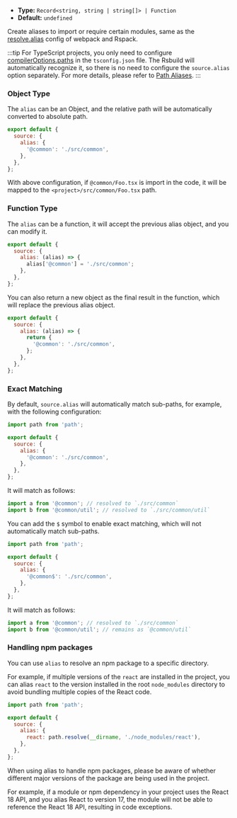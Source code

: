 - **Type:** `Record<string, string | string[]> | Function`
- **Default:** `undefined`

Create aliases to import or require certain modules, same as the [resolve.alias](https://webpack.js.org/configuration/resolve/#resolvealias) config of webpack and Rspack.

:::tip
For TypeScript projects, you only need to configure [compilerOptions.paths](https://www.typescriptlang.org/tsconfig#paths) in the `tsconfig.json` file. The Rsbuild will automatically recognize it, so there is no need to configure the `source.alias` option separately. For more details, please refer to [Path Aliases](https://rsbuild.dev/guide/advanced/alias.html).
:::

### Object Type

The `alias` can be an Object, and the relative path will be automatically converted to absolute path.

```js
export default {
  source: {
    alias: {
      '@common': './src/common',
    },
  },
};
```

With above configuration, if `@common/Foo.tsx` is import in the code, it will be mapped to the `<project>/src/common/Foo.tsx` path.

### Function Type

The `alias` can be a function, it will accept the previous alias object, and you can modify it.

```js
export default {
  source: {
    alias: (alias) => {
      alias['@common'] = './src/common';
    },
  },
};
```

You can also return a new object as the final result in the function, which will replace the previous alias object.

```js
export default {
  source: {
    alias: (alias) => {
      return {
        '@common': './src/common',
      };
    },
  },
};
```

### Exact Matching

By default, `source.alias` will automatically match sub-paths, for example, with the following configuration:

```js
import path from 'path';

export default {
  source: {
    alias: {
      '@common': './src/common',
    },
  },
};
```

It will match as follows:

```js
import a from '@common'; // resolved to `./src/common`
import b from '@common/util'; // resolved to `./src/common/util`
```

You can add the `$` symbol to enable exact matching, which will not automatically match sub-paths.

```js
import path from 'path';

export default {
  source: {
    alias: {
      '@common$': './src/common',
    },
  },
};
```

It will match as follows:

```js
import a from '@common'; // resolved to `./src/common`
import b from '@common/util'; // remains as `@common/util`
```

### Handling npm packages

You can use `alias` to resolve an npm package to a specific directory.

For example, if multiple versions of the `react` are installed in the project, you can alias `react` to the version installed in the root `node_modules` directory to avoid bundling multiple copies of the React code.

```js
import path from 'path';

export default {
  source: {
    alias: {
      react: path.resolve(__dirname, './node_modules/react'),
    },
  },
};
```

When using alias to handle npm packages, please be aware of whether different major versions of the package are being used in the project.

For example, if a module or npm dependency in your project uses the React 18 API, and you alias React to version 17, the module will not be able to reference the React 18 API, resulting in code exceptions.

